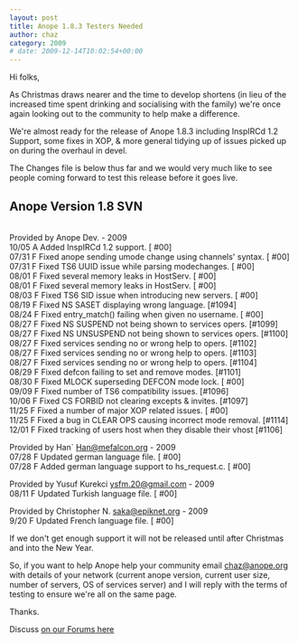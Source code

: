 ```yaml
---
layout: post
title: Anope 1.8.3 Testers Needed
author: chaz
category: 2009
# date: 2009-12-14T10:02:54+00:00
---
```


Hi folks,

As Christmas draws nearer and the time to develop shortens (in lieu of the increased time spent drinking and socialising with the family) we're once again looking out to the community to help make a difference.

We're almost ready for the release of Anope 1.8.3 including InspIRCd 1.2 Support, some fixes in XOP, & more general tidying up of issues picked up on during the overhaul in devel.

The Changes file is below thus far and we would very much like to see people coming forward to test this release before it goes live.


Anope Version 1.8 SVN
<br/>
-------------------
<br/>
Provided by Anope Dev. <team@anope.org> - 2009
<br/>
10/05 A Added InspIRCd 1.2 support.                                      [  #00]
<br/>
07/31 F Fixed anope sending umode change using channels' syntax.         [  #00]
<br/>
07/31 F Fixed TS6 UUID issue while parsing modechanges.                  [  #00]
<br/>
08/01 F Fixed several memory leaks in HostServ.                          [  #00]
<br/>
08/01 F Fixed several memory leaks in HostServ.                          [  #00]
<br/>
08/03 F Fixed TS6 SID issue when introducing new servers.                [  #00]
<br/>
08/19 F Fixed NS SASET displaying wrong language.                        [#1094]
<br/>
08/24 F Fixed entry_match() failing when given no username.              [  #00]
<br/>
08/27 F Fixed NS SUSPEND not being shown to services opers.              [#1099]
<br/>
08/27 F Fixed NS UNSUSPEND not being shown to services opers.            [#1100]
<br/>
08/27 F Fixed services sending no or wrong help to opers.                [#1102]
<br/>
08/27 F Fixed services sending no or wrong help to opers.                [#1103]
<br/>
08/27 F Fixed services sending no or wrong help to opers.                [#1104]
<br/>
08/29 F Fixed defcon failing to set and remove modes.                    [#1101]
<br/>
08/30 F Fixed MLOCK superseding DEFCON mode lock.                        [  #00]
<br/>
09/09 F Fixed number of TS6 compatibility issues.                        [#1096]
<br/>
10/06 F Fixed CS FORBID not clearing excepts & invites.                  [#1097]
<br/>
11/25 F Fixed a number of major XOP related issues.                      [  #00]
<br/>
11/25 F Fixed a bug in CLEAR OPS causing incorrect mode removal.         [#1114]
<br/>
12/01 F Fixed tracking of users host when they disable their vhost       [#1106]

Provided by Han` <Han@mefalcon.org> - 2009
<br/>
07/28 F Updated german language file.                                    [  #00]
<br/>
07/28 F Added german language support to hs_request.c.                   [  #00]

Provided by Yusuf Kurekci <ysfm.20@gmail.com> - 2009
<br/>
08/11 F Updated Turkish language file.                                   [  #00]

Provided by Christopher N. <saka@epiknet.org> - 2009
<br/>
9/20 F Updated French language file.                                     [  #00]



If we don't get enough support it will not be released until after Christmas and into the New Year.

So, if you want to help Anope help your community email chaz@anope.org with details of your network (current anope version, current user size, number of servers, OS of services server) and I will reply with the terms of testing to ensure we're all on the same page.

Thanks.


Discuss <a href="https://forum.anope.org/index.php?topic=2931.0">on our Forums here</a>
